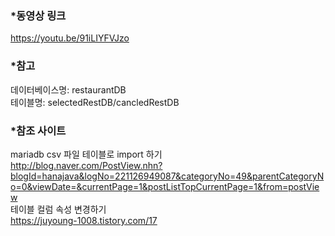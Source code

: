 ### *동영상 링크  
https://youtu.be/91iLIYFVJzo  

### *참고  
데이터베이스명: restaurantDB   
테이블명: selectedRestDB/cancledRestDB  

### *참조 사이트  
mariadb csv 파일 테이블로 import 하기    
http://blog.naver.com/PostView.nhn?blogId=hanajava&logNo=221126949087&categoryNo=49&parentCategoryNo=0&viewDate=&currentPage=1&postListTopCurrentPage=1&from=postView  
테이블 컬럼 속성 변경하기  
https://juyoung-1008.tistory.com/17
